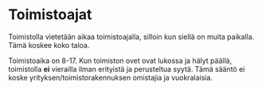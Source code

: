 # Toimistoajat

Toimistolla vietetään aikaa toimistoajalla, silloin kun siellä on muita paikalla. Tämä koskee koko taloa.&#x20;

Toimistoaika on 8-17. Kun toimiston ovet ovat lukossa ja hälyt päällä, toimistolla **ei** vierailla ilman erityistä ja perusteltua syytä. Tämä sääntö ei koske yrityksen/toimistorakennuksen omistajia ja vuokralaisia.
